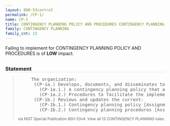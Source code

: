 ```yaml
---
layout: 800-53control
permalink: /CP-1/
name: CP-1
title: CONTINGENCY PLANNING POLICY AND PROCEDURES CONTINGENCY PLANNING
family: CONTINGENCY PLANNING
family_cnt: 13
---
```

<p class="text-info">Failing to implement for CONTINGENCY PLANNING POLICY AND PROCEDURES is of <b>LOW</b> impact.</p>

<h3 style="border-bottom:1px solid #ddd;margin:30px 0 8px 0;">Statement</h3>
<blockquote>
<pre>     The organization: 
      (CP-1a.) Develops, documents, and disseminates to [Assignment: organization-defined personnel or roles]: 
        (CP-1a.1.) A contingency planning policy that addresses purpose, scope, roles, responsibilities, management commitment, coordination among organizational entities, and compliance; and 
        (CP-1a.2.) Procedures to facilitate the implementation of the contingency planning policy and associated contingency planning controls; and 
      (CP-1b.) Reviews and updates the current: 
        (CP-1b.1.) Contingency planning policy [Assignment: organization-defined frequency]; and 
        (CP-1b.2.) Contingency planning procedures [Assignment: organization-defined frequency]. 
</pre>
<p><small>via NIST Special Publication 800-53v4. View all 13 <i>CONTINGENCY PLANNING</i> rules. <a href="/cce/ssg/group/$Group_id"><span class="glyphicon glyphicon-link"></span></a> </small></p>
</blockquote>

